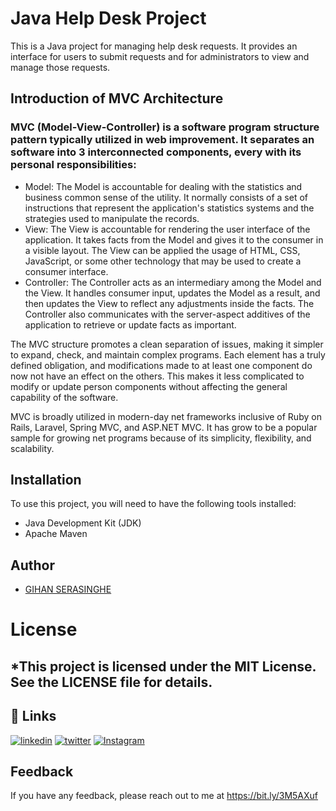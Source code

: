 # Java Help Desk Project

This is a Java project for managing help desk requests. It provides an interface for users to submit requests and for administrators to view and manage those requests.

## Introduction of MVC Architecture
<h3>
MVC (Model-View-Controller) is a software program structure pattern typically utilized in web improvement. It separates an software into 3 interconnected components, every with its personal responsibilities:</h3>
<ul>
<li>
Model: The Model is accountable for dealing with the statistics and business common sense of the utility. It normally consists of a set of instructions that represent the application's statistics systems and the strategies used to manipulate the records.</li>

<li>
View: The View is accountable for rendering the user interface of the application. It takes facts from the Model and gives it to the consumer in a visible layout. The View can be applied the usage of HTML, CSS, JavaScript, or some other technology that may be used to create a consumer interface.</li>

<li>
Controller: The Controller acts as an intermediary among the Model and the View. It handles consumer input, updates the Model as a result, and then updates the View to reflect any adjustments inside the facts. The Controller also communicates with the server-aspect additives of the application to retrieve or update facts as important.</li>

</ul>
The MVC structure promotes a clean separation of issues, making it simpler to expand, check, and maintain complex programs. Each element has a truly defined obligation, and modifications made to at least one component do now not have an effect on the others. This makes it less complicated to modify or update person components without affecting the general capability of the software.

MVC is broadly utilized in modern-day net frameworks inclusive of Ruby on Rails, Laravel, Spring MVC, and ASP.NET MVC. It has grow to be a popular sample for growing net programs because of its simplicity, flexibility, and scalability.

## Installation
To use this project, you will need to have the following tools installed:
<ul>
<li>Java Development Kit (JDK)</li>
<li>Apache Maven</li>
</ul>

## Author

- [GIHAN SERASINGHE](https://github.com/it-21360978)

# License
## *This project is licensed under the MIT License. See the LICENSE file for details.

## 🔗 Links
[![linkedin](https://img.shields.io/badge/linkedin-0A66C2?style=for-the-badge&logo=linkedin&logoColor=white)](https://www.linkedin.com/in/gihan-serasinghe-457033264)
[![twitter](https://img.shields.io/badge/twitter-1DA1F2?style=for-the-badge&logo=twitter&logoColor=white)](https://twitter.com/SrasingheG)
[![Instagram](https://img.shields.io/badge/Instagram-E4405F?style=for-the-badge&logo=instagram&logoColor=white)](https://www.instagram.com/gihanxeno__/)

## Feedback

If you have any feedback, please reach out to me at https://bit.ly/3M5AXuf
